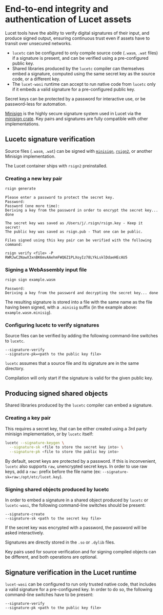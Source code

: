 # End-to-end integrity and authentication of Lucet assets

Lucet tools have the ability to verify digital signatures of their input, and produce signed output, ensuring continuous trust even if assets have to transit over unsecured networks.

* `lucetc` can be configured to only compile source code (`.wasm`, `.wat` files) if a signature is present, and can be verified using a pre-configured public key.
* Shared libraries produced by the `lucetc` compiler can themselves embed a signature, computed using the same secret key as the source code, or a different key.
* The `lucet-wasi` runtime can accept to run native code from `lucetc` only if it embeds a valid signature for a pre-configured public key.

Secret keys can be protected by a password for interactive use, or be password-less for automation.

[Minisign](https://jedisct1.github.io/minisign/) is the highly secure signature system used in Lucet via the [minisign crate](https://crates.io/crates/minisign). Key pairs and signatures are fully compatible with other implementations.

## Lucetc signature verification

Source files (`.wasm`, `.wat`) can be signed with [`minisign`](https://jedisct1.github.io/minisign/), [`rsign2`](https://github.com/jedisct1/rsign2), or another Minisign implementation.

The Lucet container ships with `rsign2` preinstalled.

### Creating a new key pair

```sh
rsign generate
```

```text
Please enter a password to protect the secret key.
Password:
Password (one more time):
Deriving a key from the password in order to encrypt the secret key... done

The secret key was saved as /Users/j/.rsign/rsign.key - Keep it secret!
The public key was saved as rsign.pub - That one can be public.

Files signed using this key pair can be verified with the following command:

rsign verify <file> -P RWRJwC2NawX3xnBK6mvAAehmFWQ6Z1PLXoyIz78LYkLsklDdaeHEcAU5
```

### Signing a WebAssembly input file

```sh
rsign sign example.wasm
```

```text
Password:
Deriving a key from the password and decrypting the secret key... done
```

The resulting signature is stored into a file with the same name as the file having been signed, with a `.minisig` suffix (in the example above: `example.wasm.minisig`).

### Configuring lucetc to verify signatures

Source files can be verified by adding the following command-line switches to `lucetc`.

```text
--signature-verify
--signature-pk=<path to the public key file>
```

`lucetc` assumes that a source file and its signature are in the same directory.

Compilation will only start if the signature is valid for the given public key.

## Producing signed shared objects

Shared libraries produced by the `lucetc` compiler can embed a signature.

### Creating a key pair

This requires a secret key, that can be either created using a 3rd party minisign implementation, or by `lucetc` itself:

```sh
lucetc --signature-keygen \
  --signature-sk <file to store the secret key into> \
  --signature-pk <file to store the public key into>
```

By default, secret keys are protected by a password. If this is inconvenient, `lucetc` also supports `raw`, unencrypted secret keys.
In order to use raw keys, add a `raw:` prefix before the file name (ex: `--signature-sk=raw:/opt/etc/lucet.key`).

### Signing shared objects produced by lucetc

In order to embed a signature in a shared object produced by `lucetc` or `lucetc-wasi`, the following command-line switches should be present:

```text
--signature-create
--signature-sk <path to the secret key file>
```

If the secret key was encrypted with a password, the password will be asked interactively.

Signatures are directly stored in the `.so` or `.dylib` files.

Key pairs used for source verification and for signing compiled objects can be different, and both operations are optional.

## Signature verification in the Lucet runtime

`lucet-wasi` can be configured to run only trusted native code, that includes a valid signature for a pre-configured key. In order to do so, the following command-line switches have to be present:

```text
--signature-verify
--signature-pk <path to the public key file>
```
